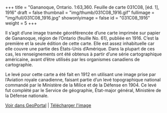 +++
title = "Gananoque, Ontario. 1:63,360. Feuille de carte 031C08, [éd. 1], 1916"
draft = false
thumbnail = "img/thumb/031C08_1916.gif"
fullimage = "img/full/031C08_1916.jpg"
showonlyimage = false
id = "031C08_1916"
weight = 5
+++

Il s’agit d’une image tramée géoréférencée d’une carte imprimée sur papier de Gananoque, région de l’Ontario (feuille No. 61), publiée en 1916. C’est la première et la seule édition de cette carte. Elle est assez inhabituelle car elle couvre une partie des États-Unis d’Amérique. Dans la plupart de ces cas, les renseignements ont été obtenus à partir d’une série cartographique américaine, avant d’être utilisés par les organismes canadiens de cartographie. 
<!--more-->

Le levé pour cette carte a été fait en 1912 en utilisant une image prise par l’Aviation royale canadienne, faisant partie d’un levé topographique national commandé par le Ministère de la Milice et de la Défense en 1904. Ce levé fut complété par le Service de géographie, État-major général, Ministère de la Défense nationale.

[Voir dans GeoPortal](http://geo.scholarsportal.info/#r/details/_uri@=HTDP63360K031C08_1916TIFF&_add:true) | [Télécharger l'image](https://ocul.on.ca/topomaps/map-images/HTDP63360K031C08_1916TIFF.jpg)
